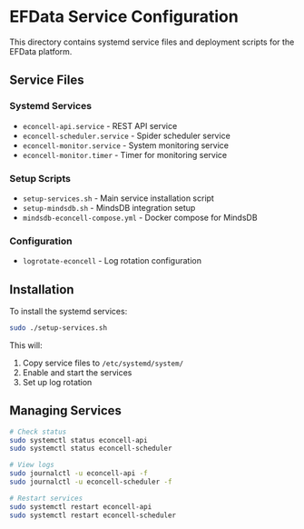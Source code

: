 # EFData Service Configuration

This directory contains systemd service files and deployment scripts for the EFData platform.

## Service Files

### Systemd Services
- `econcell-api.service` - REST API service
- `econcell-scheduler.service` - Spider scheduler service  
- `econcell-monitor.service` - System monitoring service
- `econcell-monitor.timer` - Timer for monitoring service

### Setup Scripts
- `setup-services.sh` - Main service installation script
- `setup-mindsdb.sh` - MindsDB integration setup
- `mindsdb-econcell-compose.yml` - Docker compose for MindsDB

### Configuration
- `logrotate-econcell` - Log rotation configuration

## Installation

To install the systemd services:

```bash
sudo ./setup-services.sh
```

This will:
1. Copy service files to `/etc/systemd/system/`
2. Enable and start the services
3. Set up log rotation

## Managing Services

```bash
# Check status
sudo systemctl status econcell-api
sudo systemctl status econcell-scheduler

# View logs
sudo journalctl -u econcell-api -f
sudo journalctl -u econcell-scheduler -f

# Restart services
sudo systemctl restart econcell-api
sudo systemctl restart econcell-scheduler
```